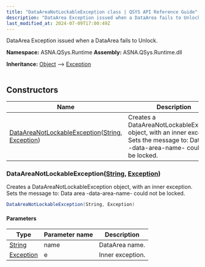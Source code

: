 ```yaml
---
title: "DataAreaNotLockableException class | QSYS API Reference Guide"
description: "DataArea Exception issued when a DataArea fails to Unlock. "
last_modified_at: 2024-07-09T17:00:49Z
---
```


DataArea Exception issued when a DataArea fails to Unlock.

**Namespace:** ASNA.QSys.Runtime
**Assembly:** ASNA.QSys.Runtime.dll

**Inheritance:** [Object](https://docs.microsoft.com/en-us/dotnet/api/system.object) --> [Exception](https://docs.microsoft.com/en-us/dotnet/api/system.exception)
<br>
<br>

## Constructors

| Name | Description |
| --- | --- |
| [DataAreaNotLockableException](#dataareanotlockableexceptionstring-exception)([String](https://docs.microsoft.com/en-us/dotnet/api/system.string), [Exception](https://docs.microsoft.com/en-us/dotnet/api/system.exception)) | Creates a DataAreaNotLockableException object, with an inner exception. Sets the message to: Data area -data-area-name- could not be locked.

### DataAreaNotLockableException([String](https://docs.microsoft.com/en-us/dotnet/api/system.string), [Exception](https://docs.microsoft.com/en-us/dotnet/api/system.exception))

Creates a DataAreaNotLockableException object, with an inner exception. Sets the message to: Data area -data-area-name- could not be locked.

```cs
DataAreaNotLockableException(String, Exception)
```

#### Parameters

| Type | Parameter name | Description
| --- | --- | ---
| [String](https://docs.microsoft.com/en-us/dotnet/api/system.string) | name | DataArea name.
| [Exception](https://docs.microsoft.com/en-us/dotnet/api/system.exception) | e | Inner exception.
